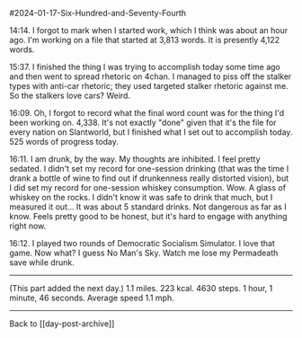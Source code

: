 #2024-01-17-Six-Hundred-and-Seventy-Fourth

14:14.  I forgot to mark when I started work, which I think was about an hour ago.  I'm working on a file that started at 3,813 words.  It is presently 4,122 words.

15:37.  I finished the thing I was trying to accomplish today some time ago and then went to spread rhetoric on 4chan.  I managed to piss off the stalker types with anti-car rhetoric; they used targeted stalker rhetoric against me.  So the stalkers love cars?  Weird.

16:09.  Oh, I forgot to record what the final word count was for the thing I'd been working on.  4,338.  It's not exactly "done" given that it's the file for every nation on Slantworld, but I finished what I set out to accomplish today.  525 words of progress today.

16:11.  I am drunk, by the way.  My thoughts are inhibited.  I feel pretty sedated.  I didn't set my record for one-session drinking (that was the time I drank a bottle of wine to find out if drunkenness really distorted vision), but I did set my record for one-session whiskey consumption.  Wow.  A glass of whiskey on the rocks.  I didn't know it was safe to drink that much, but I measured it out...  It was about 5 standard drinks.  Not dangerous as far as I know.  Feels pretty good to be honest, but it's hard to engage with anything right now.

16:12.  I played two rounds of Democratic Socialism Simulator.  I love that game.  Now what?  I guess No Man's Sky.  Watch me lose my Permadeath save while drunk.

---
(This part added the next day.)  1.1 miles.  223 kcal.  4630 steps.  1 hour, 1 minute, 46 seconds.  Average speed 1.1 mph.

---
Back to [[day-post-archive]]